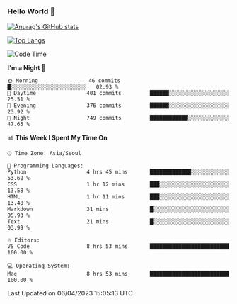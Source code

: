 ### Hello World 👋

[![Anurag's GitHub stats](https://github-readme-stats.vercel.app/api?username=taeho0888&show_icons=true&theme=dracula)](https://github.com/anuraghazra/github-readme-stats)

[![Top Langs](https://github-readme-stats.vercel.app/api/top-langs/?username=taeho0888&theme=dracula)](https://github.com/anuraghazra/github-readme-stats)
<!--
**taeho0888/taeho0888** is a ✨ _special_ ✨ repository because its `README.md` (this file) appears on your GitHub profile.

<!--START_SECTION:waka-->
![Code Time](http://img.shields.io/badge/Code%20Time-14%20hrs%2032%20mins-blue)

**I'm a Night 🦉** 

```text
🌞 Morning                46 commits          █░░░░░░░░░░░░░░░░░░░░░░░░   02.93 % 
🌆 Daytime                401 commits         ██████░░░░░░░░░░░░░░░░░░░   25.51 % 
🌃 Evening                376 commits         ██████░░░░░░░░░░░░░░░░░░░   23.92 % 
🌙 Night                  749 commits         ████████████░░░░░░░░░░░░░   47.65 % 
```


📊 **This Week I Spent My Time On** 

```text
🕑︎ Time Zone: Asia/Seoul

💬 Programming Languages: 
Python                   4 hrs 45 mins       █████████████░░░░░░░░░░░░   53.62 % 
CSS                      1 hr 12 mins        ███░░░░░░░░░░░░░░░░░░░░░░   13.58 % 
HTML                     1 hr 11 mins        ███░░░░░░░░░░░░░░░░░░░░░░   13.48 % 
Markdown                 31 mins             █░░░░░░░░░░░░░░░░░░░░░░░░   05.93 % 
Text                     21 mins             █░░░░░░░░░░░░░░░░░░░░░░░░   03.99 % 

🔥 Editors: 
VS Code                  8 hrs 53 mins       █████████████████████████   100.00 % 

💻 Operating System: 
Mac                      8 hrs 53 mins       █████████████████████████   100.00 % 
```


 Last Updated on 06/04/2023 15:05:13 UTC
<!--END_SECTION:waka-->

<!-- 
Here are some ideas to get you started:

- 🔭 I’m currently working on ...
- 🌱 I’m currently learning ...
- 👯 I’m looking to collaborate on ...
- 🤔 I’m looking for help with ...
- 💬 Ask me about ...
- 📫 How to reach me: ...
- 😄 Pronouns: ...
- ⚡ Fun fact: ...
-->
